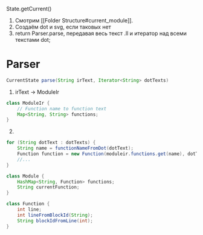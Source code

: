 State.getCurrent()

1) Смотрим [[Folder Structure#current_module]]. 
2) Создаём dot и svg, если таковых нет
3) return Parser.parse, передавая весь текст .ll и итератор над всеми текстами dot;

# Parser

```java
CurrentState parse(String irText, Iterator<String> dotTexts)
```
1) irText -> ModuleIr
```java
class ModuleIr {
	// Function name to function text
	Map<String, String> functions;
}
```
2) 
```java
for (String dotText : dotTexts) {
	String name = functionNameFromDot(dotText);
	Function function = new Function(moduleir.functions.get(name), dotText);
	//...
}
```

```java
class Module {
	HashMap<String, Function> functions;
	String currentFunction;
}

class Function {
	int line;
	int lineFromBlockId(String);
	String blockIdFromLine(int);
}
```
